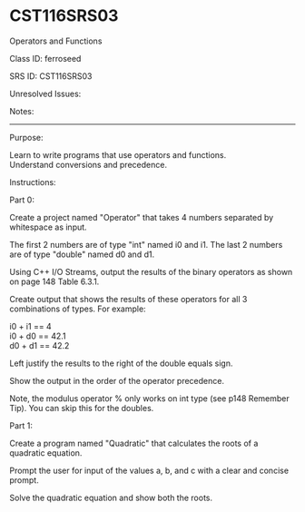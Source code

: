 # CST116SRS03
Operators and Functions


Class ID: ferroseed

SRS ID: CST116SRS03

Unresolved Issues:  

Notes:  


---

Purpose:  

Learn to write programs that use operators and functions.  
Understand conversions and precedence.  


Instructions:  


Part 0:  

Create a project named "Operator" that takes 4 numbers separated by whitespace as input.  

The first 2 numbers are of type "int" named i0 and i1. The last 2 numbers are of type "double" named d0 and d1.  

Using C++ I/O Streams, output the results of the binary operators as shown on page 148 Table 6.3.1.  

Create output that shows the results of these operators for all 3 combinations of types. For example:  

i0 + i1 == 4  
i0 + d0 == 42.1  
d0 + d1 == 42.2  

Left justify the results to the right of the double equals sign.  

Show the output in the order of the operator precedence.  

Note, the modulus operator % only works on int type (see p148 Remember Tip). You can skip this for the doubles. 


Part 1:  

Create a program named "Quadratic" that calculates the roots of a quadratic equation.

Prompt the user for input of the values a, b, and c with a clear and concise prompt. 

Solve the quadratic equation and show both the roots. 

